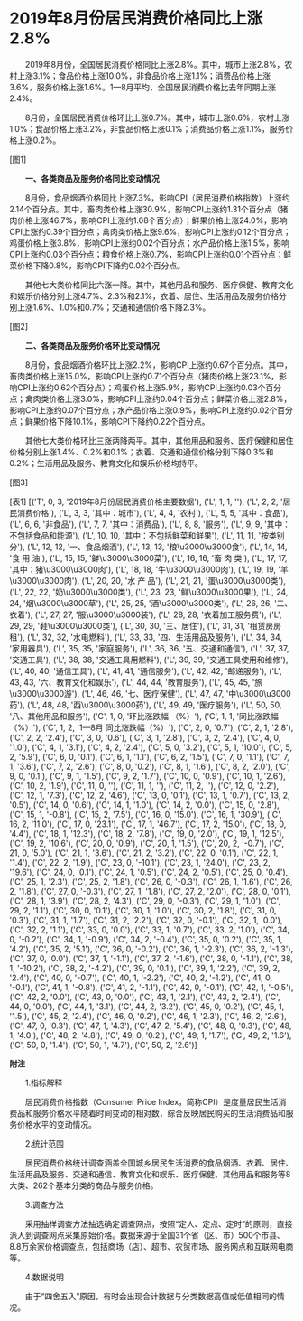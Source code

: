 # 2019年8月份居民消费价格同比上涨2.8%

　　2019年8月份，全国居民消费价格同比上涨2.8%。其中，城市上涨2.8%，农村上涨3.1%；食品价格上涨10.0%，非食品价格上涨1.1%；消费品价格上涨3.6%，服务价格上涨1.6%。1­­—8月平均，全国居民消费价格比去年同期上涨2.4%。

　　8月份，全国居民消费价格环比上涨0.7%。其中，城市上涨0.6%，农村上涨1.0%；食品价格上涨3.2%，非食品价格上涨0.1%；消费品价格上涨1.1%，服务价格上涨0.2%。

[图1]

　　**一、各类商品及服务价格同比变动情况**

　　8月份，食品烟酒价格同比上涨7.3%，影响CPI（居民消费价格指数）上涨约2.14个百分点。其中，畜肉类价格上涨30.9%，影响CPI上涨约1.31个百分点（猪肉价格上涨46.7%，影响CPI上涨约1.08个百分点）；鲜果价格上涨24.0%，影响CPI上涨约0.39个百分点；禽肉类价格上涨9.6%，影响CPI上涨约0.12个百分点；鸡蛋价格上涨3.8%，影响CPI上涨约0.02个百分点；水产品价格上涨1.5%，影响CPI上涨约0.03个百分点；粮食价格上涨0.7%，影响CPI上涨约0.01个百分点；鲜菜价格下降0.8%，影响CPI下降约0.02个百分点。

　　其他七大类价格同比六涨一降。其中，其他用品和服务、医疗保健、教育文化和娱乐价格分别上涨4.7%、2.3%和2.1%，衣着、居住、生活用品及服务价格分别上涨1.6%、1.0%和0.7%；交通和通信价格下降2.3%。

[图2]

　　**二、各类商品及服务价格环比变动情况**

　　8月份，食品烟酒价格环比上涨2.2%，影响CPI上涨约0.67个百分点。其中，畜肉类价格上涨15.0%，影响CPI上涨约0.71个百分点（猪肉价格上涨23.1%，影响CPI上涨约0.62个百分点）；鸡蛋价格上涨5.9%，影响CPI上涨约0.03个百分点；禽肉类价格上涨3.0%，影响CPI上涨约0.04个百分点；鲜菜价格上涨2.8%，影响CPI上涨约0.07个百分点；水产品价格上涨0.9%，影响CPI上涨约0.02个百分点；鲜果价格下降10.1%，影响CPI下降约0.22个百分点。

　　其他七大类价格环比三涨两降两平。其中，其他用品和服务、医疗保健和居住价格分别上涨1.4%、0.2%和0.1%；衣着、交通和通信价格分别下降0.3%和0.2%；生活用品及服务、教育文化和娱乐价格均持平。

[图3]

[表1]
[('T', 0, 3, '2019年8月份居民消费价格主要数据'), ('L', 1, 1, ''), ('L', 2, 2, '居民消费价格'), ('L', 3, 3, '其中：城市'), ('L', 4, 4, '农村'), ('L', 5, 5, '其中：食品'), ('L', 6, 6, '非食品'), ('L', 7, 7, '其中：消费品'), ('L', 8, 8, '服务'), ('L', 9, 9, '其中：不包括食品和能源'), ('L', 10, 10, '其中：不包括鲜菜和鲜果'), ('L', 11, 11, '按类别分'), ('L', 12, 12, '一、食品烟酒'), ('L', 13, 13, '粮\u3000\u3000食'), ('L', 14, 14, '食 用 油'), ('L', 15, 15, '鲜\u3000\u3000菜'), ('L', 16, 16, '畜 肉 类'), ('L', 17, 17, '其中：猪\u3000\u3000肉'), ('L', 18, 18, '牛\u3000\u3000肉'), ('L', 19, 19, '羊\u3000\u3000肉'), ('L', 20, 20, '水 产 品'), ('L', 21, 21, '蛋\u3000\u3000类'), ('L', 22, 22, '奶\u3000\u3000类'), ('L', 23, 23, '鲜\u3000\u3000果'), ('L', 24, 24, '烟\u3000\u3000草'), ('L', 25, 25, '酒\u3000\u3000类'), ('L', 26, 26, '二、衣着'), ('L', 27, 27, '服\u3000\u3000装'), ('L', 28, 28, '衣着加工服务费'), ('L', 29, 29, '鞋\u3000\u3000类'), ('L', 30, 30, '三、居住'), ('L', 31, 31, '租赁房房租'), ('L', 32, 32, '水电燃料'), ('L', 33, 33, '四、生活用品及服务'), ('L', 34, 34, '家用器具'), ('L', 35, 35, '家庭服务'), ('L', 36, 36, '五、交通和通信'), ('L', 37, 37, '交通工具'), ('L', 38, 38, '交通工具用燃料'), ('L', 39, 39, '交通工具使用和维修'), ('L', 40, 40, '通信工具'), ('L', 41, 41, '通信服务'), ('L', 42, 42, '邮递服务'), ('L', 43, 43, '六、教育文化和娱乐'), ('L', 44, 44, '教育服务'), ('L', 45, 45, '旅\u3000\u3000游'), ('L', 46, 46, '七、医疗保健'), ('L', 47, 47, '中\u3000\u3000药'), ('L', 48, 48, '西\u3000\u3000药'), ('L', 49, 49, '医疗服务'), ('L', 50, 50, '八、其他用品和服务'), ('C', 1, 0, '环比涨跌幅 （%）'), ('C', 1, 1, '同比涨跌幅 （%）'), ('C', 1, 2, '1—8月 同比涨跌幅（%）'), ('C', 2, 0, '0.7'), ('C', 2, 1, '2.8'), ('C', 2, 2, '2.4'), ('C', 3, 0, '0.6'), ('C', 3, 1, '2.8'), ('C', 3, 2, '2.4'), ('C', 4, 0, '1.0'), ('C', 4, 1, '3.1'), ('C', 4, 2, '2.4'), ('C', 5, 0, '3.2'), ('C', 5, 1, '10.0'), ('C', 5, 2, '5.9'), ('C', 6, 0, '0.1'), ('C', 6, 1, '1.1'), ('C', 6, 2, '1.5'), ('C', 7, 0, '1.1'), ('C', 7, 1, '3.6'), ('C', 7, 2, '2.6'), ('C', 8, 0, '0.2'), ('C', 8, 1, '1.6'), ('C', 8, 2, '2.0'), ('C', 9, 0, '0.1'), ('C', 9, 1, '1.5'), ('C', 9, 2, '1.7'), ('C', 10, 0, '0.9'), ('C', 10, 1, '2.6'), ('C', 10, 2, '1.9'), ('C', 11, 0, ''), ('C', 11, 1, ''), ('C', 11, 2, ''), ('C', 12, 0, '2.2'), ('C', 12, 1, '7.3'), ('C', 12, 2, '4.6'), ('C', 13, 0, '0.1'), ('C', 13, 1, '0.7'), ('C', 13, 2, '0.5'), ('C', 14, 0, '0.6'), ('C', 14, 1, '1.0'), ('C', 14, 2, '0.0'), ('C', 15, 0, '2.8'), ('C', 15, 1, '-0.8'), ('C', 15, 2, '7.5'), ('C', 16, 0, '15.0'), ('C', 16, 1, '30.9'), ('C', 16, 2, '11.0'), ('C', 17, 0, '23.1'), ('C', 17, 1, '46.7'), ('C', 17, 2, '15.0'), ('C', 18, 0, '4.4'), ('C', 18, 1, '12.3'), ('C', 18, 2, '7.8'), ('C', 19, 0, '2.0'), ('C', 19, 1, '12.5'), ('C', 19, 2, '10.6'), ('C', 20, 0, '0.9'), ('C', 20, 1, '1.5'), ('C', 20, 2, '-0.7'), ('C', 21, 0, '5.0'), ('C', 21, 1, '3.6'), ('C', 21, 2, '3.2'), ('C', 22, 0, '0.1'), ('C', 22, 1, '1.4'), ('C', 22, 2, '1.9'), ('C', 23, 0, '-10.1'), ('C', 23, 1, '24.0'), ('C', 23, 2, '19.6'), ('C', 24, 0, '0.1'), ('C', 24, 1, '0.5'), ('C', 24, 2, '0.5'), ('C', 25, 0, '0.4'), ('C', 25, 1, '2.3'), ('C', 25, 2, '1.8'), ('C', 26, 0, '-0.3'), ('C', 26, 1, '1.6'), ('C', 26, 2, '1.8'), ('C', 27, 0, '-0.3'), ('C', 27, 1, '1.8'), ('C', 27, 2, '2.0'), ('C', 28, 0, '0.1'), ('C', 28, 1, '3.9'), ('C', 28, 2, '4.3'), ('C', 29, 0, '-0.3'), ('C', 29, 1, '1.0'), ('C', 29, 2, '1.1'), ('C', 30, 0, '0.1'), ('C', 30, 1, '1.0'), ('C', 30, 2, '1.8'), ('C', 31, 0, '0.3'), ('C', 31, 1, '1.7'), ('C', 31, 2, '2.2'), ('C', 32, 0, '-0.1'), ('C', 32, 1, '0.0'), ('C', 32, 2, '1.1'), ('C', 33, 0, '0.0'), ('C', 33, 1, '0.7'), ('C', 33, 2, '1.0'), ('C', 34, 0, '-0.2'), ('C', 34, 1, '-0.9'), ('C', 34, 2, '-0.4'), ('C', 35, 0, '0.2'), ('C', 35, 1, '4.2'), ('C', 35, 2, '5.1'), ('C', 36, 0, '-0.2'), ('C', 36, 1, '-2.3'), ('C', 36, 2, '-1.3'), ('C', 37, 0, '0.0'), ('C', 37, 1, '-1.1'), ('C', 37, 2, '-1.6'), ('C', 38, 0, '-1.1'), ('C', 38, 1, '-10.2'), ('C', 38, 2, '-4.2'), ('C', 39, 0, '0.1'), ('C', 39, 1, '2.2'), ('C', 39, 2, '2.4'), ('C', 40, 0, '-0.7'), ('C', 40, 1, '-2.2'), ('C', 40, 2, '-1.2'), ('C', 41, 0, '-0.1'), ('C', 41, 1, '-0.8'), ('C', 41, 2, '-1.1'), ('C', 42, 0, '-0.1'), ('C', 42, 1, '-0.5'), ('C', 42, 2, '0.0'), ('C', 43, 0, '0.0'), ('C', 43, 1, '2.1'), ('C', 43, 2, '2.4'), ('C', 44, 0, '0.0'), ('C', 44, 1, '3.1'), ('C', 44, 2, '3.2'), ('C', 45, 0, '0.2'), ('C', 45, 1, '1.5'), ('C', 45, 2, '2.4'), ('C', 46, 0, '0.2'), ('C', 46, 1, '2.3'), ('C', 46, 2, '2.6'), ('C', 47, 0, '0.3'), ('C', 47, 1, '4.3'), ('C', 47, 2, '5.4'), ('C', 48, 0, '0.3'), ('C', 48, 1, '4.0'), ('C', 48, 2, '4.8'), ('C', 49, 0, '0.2'), ('C', 49, 1, '1.7'), ('C', 49, 2, '1.6'), ('C', 50, 0, '1.4'), ('C', 50, 1, '4.7'), ('C', 50, 2, '2.6')]

**附注**

　　1.指标解释

　　居民消费价格指数（Consumer Price Index，简称CPI）是度量居民生活消费品和服务价格水平随着时间变动的相对数，综合反映居民购买的生活消费品和服务价格水平的变动情况。

　　2.统计范围

　　居民消费价格统计调查涵盖全国城乡居民生活消费的食品烟酒、衣着、居住、生活用品及服务、交通和通信、教育文化和娱乐、医疗保健、其他用品和服务等8大类、262个基本分类的商品与服务价格。

　　3.调查方法

　　采用抽样调查方法抽选确定调查网点，按照“定人、定点、定时”的原则，直接派人到调查网点采集原始价格。数据来源于全国31个省（区、市）500个市县、8.8万余家价格调查点，包括商场（店）、超市、农贸市场、服务网点和互联网电商等。

　　4.数据说明

　　由于“四舍五入”原因，有时会出现合计数据与分类数据高值或低值相同的情况。